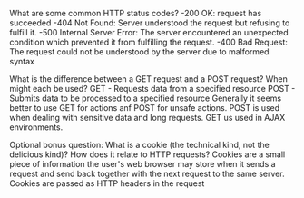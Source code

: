What are some common HTTP status codes?
-200 OK: request has succeeded
-404 Not Found: Server understood the request but refusing to fulfill it.
-500 Internal Server Error: The server encountered an unexpected condition which prevented it from fulfilling the request.
-400 Bad Request: The request could not be understood by the server due to malformed syntax

What is the difference between a GET request and a POST request? When might each be used?
GET - Requests data from a specified resource
POST - Submits data to be processed to a specified resource
Generally it seems better to use GET for actions anf POST for unsafe actions. POST is used when dealing with sensitive data and long requests. GET us used in AJAX environments.

Optional bonus question: What is a cookie (the technical kind, 
not the delicious kind)? How does it relate to HTTP requests?
Cookies are a small piece of information the user's web browser may store when it sends a request and send back together with the next request to the same server. Cookies are passed as HTTP headers in the request



